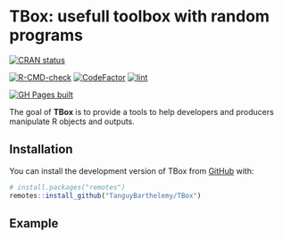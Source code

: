
<!-- README.md is generated from README.Rmd. Please edit that file -->

# TBox: usefull toolbox with random programs

<!-- badges: start -->

[![CRAN
status](https://www.r-pkg.org/badges/version/TBox)](https://CRAN.R-project.org/package=TBox)

[![R-CMD-check](https://github.com/TanguyBarthelemy/TBox/actions/workflows/R-CMD-check.yaml/badge.svg)](https://github.com/TanguyBarthelemy/TBox/actions/workflows/R-CMD-check.yaml)
[![CodeFactor](https://www.codefactor.io/repository/github/tanguybarthelemy/tbox/badge/main)](https://www.codefactor.io/repository/github/tanguybarthelemy/tbox/overview/main)
[![lint](https://github.com/TanguyBarthelemy/TBox/actions/workflows/lint.yaml/badge.svg)](https://github.com/TanguyBarthelemy/TBox/actions/workflows/lint.yaml)

[![GH Pages
built](https://github.com/TanguyBarthelemy/TBox/actions/workflows/pkgdown.yaml/badge.svg)](https://github.com/TanguyBarthelemy/TBox/actions/workflows/pkgdown.yaml)
<!-- badges: end -->

The goal of **TBox** is to provide a tools to help developers and
producers manipulate R objects and outputs.

## Installation

You can install the development version of TBox from
[GitHub](https://github.com/) with:

``` r
# install.packages("remotes")
remotes::install_github("TanguyBarthelemy/TBox")
```

## Example
